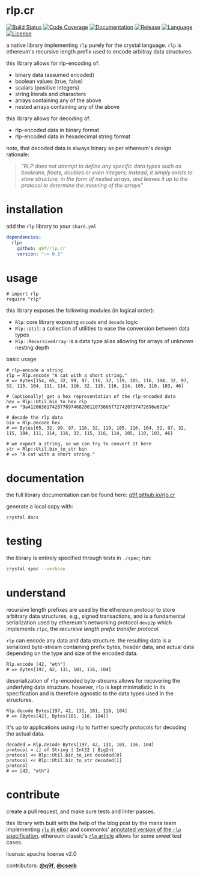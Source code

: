 # rlp.cr

[![Build Status](https://img.shields.io/github/actions/workflow/status/q9f/rlp.cr/nightly.yml?branch=main)](https://github.com/q9f/rlp.cr/actions)
[![Code Coverage](https://codecov.io/gh/q9f/rlp.cr/branch/main/graph/badge.svg?token=84IDVNPO6L)](https://codecov.io/gh/q9f/rlp.cr)
[![Documentation](https://img.shields.io/badge/docs-html-black)](https://q9f.github.io/rlp.cr/)
[![Release](https://img.shields.io/github/v/release/q9f/rlp.cr?include_prereleases&color=black)](https://github.com/q9f/rlp.cr/releases/latest)
[![Language](https://img.shields.io/github/languages/top/q9f/rlp.cr?color=black)](https://github.com/q9f/rlp.cr/search?l=crystal)
[![License](https://img.shields.io/github/license/q9f/rlp.cr.svg?color=black)](LICENSE)

a native library implementing `rlp` purely for the crystal language. `rlp` is ethereum's recursive length prefix used to encode arbitray data structures.

this library allows for rlp-encoding of:
* binary data (assumed encoded)
* boolean values (true, false)
* scalars (positive integers)
* string literals and characters
* arrays containing any of the above
* nested arrays containing any of the above

this library allows for decoding of:
* rlp-encoded data in binary format
* rlp-encoded data in hexadecimal string format

note, that decoded data is always binary as per ethereum's design rationale:

> _"RLP does not attempt to define any specific data types such as booleans, floats, doubles or even integers; instead, it simply exists to store structure, in the form of nested arrays, and leaves it up to the protocol to determine the meaning of the arrays"_

# installation

add the `rlp` library to your `shard.yml`

```yaml
dependencies:
  rlp:
    github: q9f/rlp.cr
    version: "~> 0.1"
```

# usage

```crystal
# import rlp
require "rlp"
```

this library exposes the following modules (in logical order):

* `Rlp`: core library exposing `encode` and `decode` logic
* `Rlp::Util`: a collection of utilities to ease the conversion between data types
* `Rlp::RecursiveArray`: is a data type alias allowing for arrays of unknown nesting depth

basic usage:

```crystal
# rlp-encode a string
rlp = Rlp.encode "A cat with a short string."
# => Bytes[154, 65, 32, 99, 97, 116, 32, 119, 105, 116, 104, 32, 97, 32, 115, 104, 111, 114, 116, 32, 115, 116, 114, 105, 110, 103, 46]

# (optionally) get a hex representation of the rlp-encoded data
hex = Rlp::Util.bin_to_hex rlp
# => "9a4120636174207769746820612073686f727420737472696e672e"

# decode the rlp data
bin = Rlp.decode hex
# => Bytes[65, 32, 99, 97, 116, 32, 119, 105, 116, 104, 32, 97, 32, 115, 104, 111, 114, 116, 32, 115, 116, 114, 105, 110, 103, 46]

# we expect a string, so we can try to convert it here
str = Rlp::Util.bin_to_str bin
# => "A cat with a short string."
```

# documentation

the full library documentation can be found here: [q9f.github.io/rlp.cr](https://q9f.github.io/rlp.cr/)

generate a local copy with:

```
crystal docs
```

# testing

the library is entirely specified through tests in `./spec`; run:

```bash
crystal spec --verbose
```

# understand

recursive length prefixes are used by the ethereum protocol to store arbitrary data structures, e.g., signed transactions, and is a fundamental serialization used by ethereum's networking protocol `devp2p` which implements `rlpx`, the _recursive length prefix transfer protocol_.

`rlp` can encode any data and data structure. the resulting data is a serialized byte-stream containing prefix bytes, header data, and actual data depending on the type and size of the encoded data.

```crystal
Rlp.encode [42, "eth"]
# => Bytes[197, 42, 131, 101, 116, 104]
```

deserialization of `rlp`-encoded byte-streams allows for recovering the underlying data structure. however, `rlp` is kept minimalistic in its specification and is therefore agnostic to the data types used in the structures.

```crystal
Rlp.decode Bytes[197, 42, 131, 101, 116, 104]
# => [Bytes[42], Bytes[101, 116, 104]]
```

It's up to applications using `rlp` to further specify protocols for decoding the actual data.

```crystal
decoded = Rlp.decode Bytes[197, 42, 131, 101, 116, 104]
protocol = [] of String | Int32 | BigInt
protocol << Rlp::Util.bin_to_int decoded[0]
protocol << Rlp::Util.bin_to_str decoded[1]
protocol
# => [42, "eth"]
```

# contribute

create a pull request, and make sure tests and linter passes.

this library with built with the help of the blog post by the mana team implementing [`rlp` in elixir](https://www.badykov.com/elixir/2018/05/06/rlp/) and coinmonks' [annotated version of the `rlp` specification](https://medium.com/coinmonks/data-structure-in-ethereum-episode-1-recursive-length-prefix-rlp-encoding-decoding-d1016832f919). ethereum classic's [`rlp` article](https://ethereumclassic.org/blog/2018-03-19-rlp/) allows for some sweet test cases.

license: apache license v2.0

contributors: [**@q9f**](https://github.com/q9f/), [**@cserb**](https://github.com/cserb)
